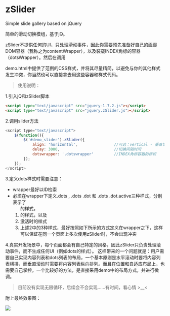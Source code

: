# zSlider
Simple slide gallery based on jQuery

简单的滑动切换模组，基于jQ。

zSlider不提供任何的UI，只处理滑动事件，因此你需要预先准备好自己的画廊DOM容器（我称之为contentWrapper），以及装载INDEX角标的容器（dotsWrapper）。然后在调用

demo.html中提供了范例的CSS样式，并将其尽量精简，以避免与你的其他样式发生冲突，你当然也可以直接拿去用这些容器和样式代码。

> 使用说明：

1.引入jQ和zSlider脚本

```html
<script type="text/javascript" src="jquery-1.7.2.js"></script>
<script type="text/javascript" src="jquery.zSlider.js"></script>
```

2.调用slider方法

```javascript
<script type="text/javascript">
    $(function(){
        $('#demo_slider').zSlider({
        	align: 'horizontal',				//可选：vertical - 垂直切换（默认），horizontal - 水平切换
            delay: 3000,                        //切换间隔时间
            dotswrapper: '.dotswrapper'         //INDEX角标容器的标识
        });
    });
</script>
```

3.定义dots样式时需要注意：

* wrapper最好以ID检索
* 必须在wrapper下定义.dots , .dots .dot 和 .dots .dot.active三种样式，分别表示了<ol>的样式，<li>的样式，以及<li>激活时的样式
* 上述2中的3种样式，最好按照如下所示的方式定义在wrapper之下，这样可以保证在同一个页面上多次使用zSlider时，不会出现冲突

4.真实开发场景中，每个页面都会有自己特定的风格，因此zSlider只负责处理滚动事件，而不生成任何UI（例如dots的样式）。
这样带来的一个问题就是：用户需要自己实现内容列表和dots列表的布局，一个基本原则是水平滚动时要将内容列表横排，而垂直滚动时需要将内容列表纵向排列。而且在位置和自适应布局上，也需要自己掌控。一个比较好的方法，是直接采用demo中的布局方式，并进行微调。


> 目前没有实现无限循环，后续会不会实现……有时间，看心情 >__<

附上最终效果图：

![](http://7xo8xv.com1.z0.glb.clouddn.com/2016-06-24_15-11-18.gif)
